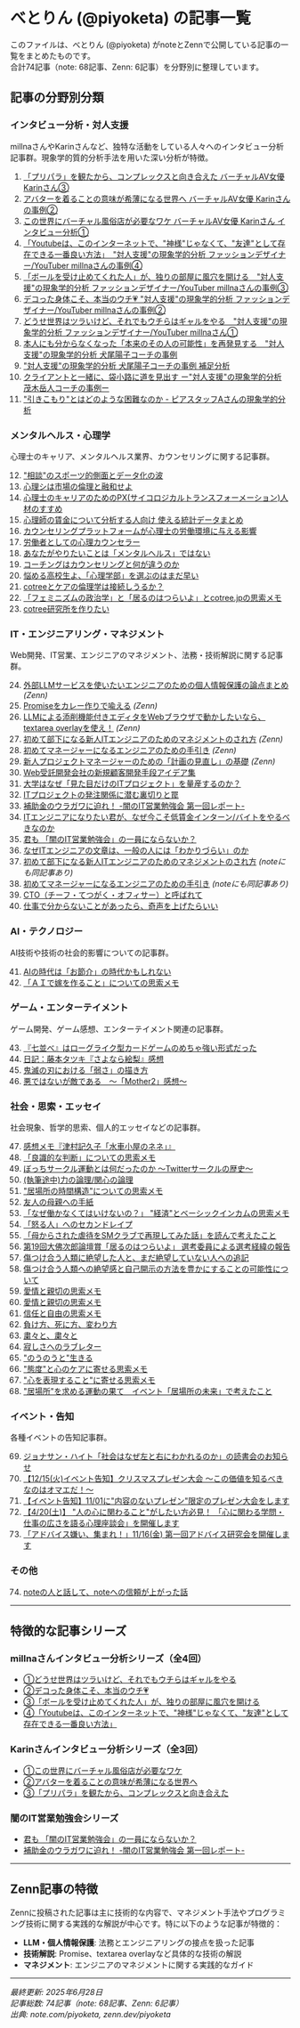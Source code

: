 # べとりん (@piyoketa) の記事一覧

このファイルは、べとりん (@piyoketa) がnoteとZennで公開している記事の一覧をまとめたものです。  
合計74記事（note: 68記事、Zenn: 6記事）を分野別に整理しています。

## 記事の分野別分類

### インタビュー分析・対人支援
millnaさんやKarinさんなど、独特な活動をしている人々へのインタビュー分析記事群。現象学的質的分析手法を用いた深い分析が特徴。

1. [「プリパラ」を観たから、コンプレックスと向き合えた バーチャルAV女優Karinさん③](https://note.com/piyoketa/n/nef99952258e2)
2. [アバターを着ることの意味が希薄になる世界へ バーチャルAV女優 Karinさんの事例②](https://note.com/piyoketa/n/n92a8b8b8f1c9)
3. [この世界にバーチャル風俗店が必要なワケ バーチャルAV女優 Karinさん インタビュー分析①](https://note.com/piyoketa/n/nc3459fb91250)
4. [「Youtubeは、このインターネットで、"神様"じゃなくて、"友達"として存在できる一番良い方法」　"対人支援"の現象学的分析 ファッションデザイナー/YouTuber millnaさんの事例④](https://note.com/piyoketa/n/nc563ba97e84b)
5. [「ボールを受け止めてくれた人」が、独りの部屋に風穴を開ける　"対人支援"の現象学的分析 ファッションデザイナー/YouTuber millnaさんの事例③](https://note.com/piyoketa/n/n08a4d34a2567)
6. [デコった身体こそ、本当のウチ💗 "対人支援"の現象学的分析 ファッションデザイナー/YouTuber millnaさんの事例②](https://note.com/piyoketa/n/n5ba5df5920b4)
7. [どうせ世界はツラいけど、それでもウチらはギャルをやる　"対人支援"の現象学的分析 ファッションデザイナー/YouTuber millnaさん①](https://note.com/piyoketa/n/n330b9f4fb7ad)
8. [本人にも分からなくなった「本来のその人の可能性」を再発見する　"対人支援"の現象学的分析 犬尾陽子コーチの事例](https://note.com/piyoketa/n/nc39500e595d9)
9. ["対人支援"の現象学的分析 犬尾陽子コーチの事例 補足分析](https://note.com/piyoketa/n/n36d705362a6f)
10. [クライアントと一緒に、袋小路に道を見出す ー"対人支援"の現象学的分析 茂木岳人コーチの事例ー](https://note.com/piyoketa/n/n9e4d5a2cc31d)
11. ["引きこもり"とはどのような困難なのか - ピアスタッフAさんの現象学的分析](https://note.com/piyoketa/n/nfaa3316a8287)

### メンタルヘルス・心理学
心理士のキャリア、メンタルヘルス業界、カウンセリングに関する記事群。

12. ["相談"のスポーツ的側面とデータ化の波](https://note.com/piyoketa/n/n2670ff885029)
13. [心理シは市場の倫理と融和せよ](https://note.com/piyoketa/n/n6cc886865d5a)
14. [心理士のキャリアのためのPX(サイコロジカルトランスフォーメーション)人材のすすめ](https://note.com/piyoketa/n/nf22a7f31c412)
15. [心理師の賃金について分析する人向け 使える統計データまとめ](https://note.com/piyoketa/n/n458c7041973f)
16. [カウンセリングプラットフォームが心理士の労働環境に与える影響](https://note.com/piyoketa/n/n0ffae3c27fdb)
17. [労働者としての心理カウンセラー](https://note.com/piyoketa/n/n4c15a940fb73)
18. [あなたがやりたいことは「メンタルヘルス」ではない](https://note.com/piyoketa/n/ncadfa14ac7ab)
19. [コーチングはカウンセリングと何が違うのか](https://note.com/piyoketa/n/nf3bdb50438e8)
20. [悩める高校生よ、「心理学部」を選ぶのはまだ早い](https://note.com/piyoketa/n/n915ad7a538d8)
21. [cotreeとケアの倫理学は接続しうるか？](https://note.com/piyoketa/n/n9d51ce3773e3)
22. [「フェミニズムの政治学」と「居るのはつらいよ」とcotree.jpの思索メモ](https://note.com/piyoketa/n/n6f672962795a)
23. [cotree研究所を作りたい](https://note.com/piyoketa/n/n4f7a8e705202)

### IT・エンジニアリング・マネジメント
Web開発、IT営業、エンジニアのマネジメント、法務・技術解説に関する記事群。

24. [外部LLMサービスを使いたいエンジニアのための個人情報保護の論点まとめ](https://zenn.dev/piyoketa/articles/4f95a62371fd11) *(Zenn)*
25. [Promiseをカレー作りで喩える](https://zenn.dev/piyoketa/articles/dd009ed52ac5ce) *(Zenn)*
26. [LLMによる添削機能付きエディタをWebブラウザで動かしたいなら、textarea overlayを使え！](https://zenn.dev/piyoketa/articles/4934d9c4e1fa5e) *(Zenn)*
27. [初めて部下になる新人ITエンジニアのためのマネジメントのされ方](https://zenn.dev/piyoketa/articles/5a116bdccacb92) *(Zenn)*
28. [初めてマネージャーになるエンジニアのための手引き](https://zenn.dev/piyoketa/articles/4306d4afe99361) *(Zenn)*
29. [新人プロジェクトマネージャーのための「計画の見直し」の基礎](https://zenn.dev/piyoketa/articles/3492a69b14f9f0) *(Zenn)*
30. [Web受託開発会社の新規顧客開発手段アイデア集](https://note.com/piyoketa/n/n1a6f8bd0ad3e)
31. [大学はなぜ「見た目だけのITプロジェクト」を量産するのか？](https://note.com/piyoketa/n/n56434142492a)
32. [ITプロジェクトの発注関係に潜む裏切りと罠](https://note.com/piyoketa/n/nbf9b4303e601)
33. [補助金のウラガワに迫れ！ -闇のIT営業勉強会 第一回レポート-](https://note.com/piyoketa/n/n418efde90ee3)
34. [ITエンジニアになりたい君が、なぜ今こそ低賃金インターン/バイトをやるべきなのか](https://note.com/piyoketa/n/n48778777dada)
35. [君も 「闇のIT営業勉強会」の一員にならないか？](https://note.com/piyoketa/n/n1ad743a2eb75)
36. [なぜITエンジニアの文章は、一般の人には「わかりづらい」のか](https://note.com/piyoketa/n/n2a92ff03f8d4)
37. [初めて部下になる新人ITエンジニアのためのマネジメントのされ方](https://note.com/piyoketa/n/nf6417528b97f) *(noteにも同記事あり)*
38. [初めてマネージャーになるエンジニアのための手引き](https://note.com/piyoketa/n/n92fbf70604c4) *(noteにも同記事あり)*
39. [CTO（チーフ・てつがく・オフィサー）と呼ばれて](https://note.com/piyoketa/n/n73488b4fb4e8)
40. [仕事で分からないことがあったら、奇声を上げたらいい](https://note.com/piyoketa/n/na27d6ada3094)

### AI・テクノロジー
AI技術や技術の社会的影響についての記事群。

41. [AIの時代は「お節介」の時代かもしれない](https://note.com/piyoketa/n/nb84b263d58d5)
42. [「ＡＩで嫁を作ること」についての思索メモ](https://note.com/piyoketa/n/ndc5c911529c0)

### ゲーム・エンターテイメント
ゲーム開発、ゲーム感想、エンターテイメント関連の記事群。

43. [『七並べ』はローグライク型カードゲームのめちゃ強い形式だった](https://note.com/piyoketa/n/ne0bbc26375f4)
44. [日記：藤本タツキ『さよなら絵梨』感想](https://note.com/piyoketa/n/n3d07c18e5e6f)
45. [鬼滅の刃における「弱さ」の描き方](https://note.com/piyoketa/n/n6073deda53eb)
46. [悪ではないが敵である　〜「Mother2」感想〜](https://note.com/piyoketa/n/n69cf3d26b455)

### 社会・思索・エッセイ
社会現象、哲学的思索、個人的エッセイなどの記事群。

47. [感想メモ『津村記久子「水車小屋のネネ」』](https://note.com/piyoketa/n/nf8e51d7a9daa)
48. [「良識的な判断」についての思索メモ](https://note.com/piyoketa/n/nb0dcb3004a9a)
49. [ぼっちサークル運動とは何だったのか 〜Twitterサークルの歴史〜](https://note.com/piyoketa/n/ne0ae2b122406)
50. [(執筆途中)力の論理/関心の論理](https://note.com/piyoketa/n/n799c7352a575)
51. ["居場所の時間構造"についての思索メモ](https://note.com/piyoketa/n/n75e10fe308fa)
52. [友人の母親への手紙](https://note.com/piyoketa/n/ncc70d567002a)
53. [「なぜ働かなくてはいけないの？」  "経済"とベーシックインカムの思索メモ](https://note.com/piyoketa/n/n6a1505ca77aa)
54. [「怒る人」へのセカンドレイプ](https://note.com/piyoketa/n/n7150993719e5)
55. [「母からされた虐待をSMクラブで再現してみた話」を読んで考えたこと](https://note.com/piyoketa/n/nb55be1c74fc9)
56. [第19回大佛次郎論壇賞「居るのはつらいよ」 選考委員による選考経緯の報告](https://note.com/piyoketa/n/n27433d6fe3e4)
57. [傷つけ合う人類に絶望した人と、まだ絶望していない人への追記](https://note.com/piyoketa/n/n41bbd0daba4e)
58. [傷つけ合う人類への絶望感と自己開示の方法を豊かにすることの可能性について](https://note.com/piyoketa/n/nc07967da5cc0)
59. [愛情と親切の思索メモ](https://note.com/piyoketa/n/ne0b2ac1f833d)
60. [愛情と親切の思索メモ](https://note.com/piyoketa/n/n91c882beff6d)
61. [信任と自由の思索メモ](https://note.com/piyoketa/n/n5e96803e3dcc)
62. [負け方、死に方、変わり方](https://note.com/piyoketa/n/n7b1efd02a215)
63. [粛々と、粛々と](https://note.com/piyoketa/n/nde732ab56904)
64. [寂しさへのラブレター](https://note.com/piyoketa/n/nabccae63c00d)
65. ["のうのうと"生きる](https://note.com/piyoketa/n/n65c2fd5a4fd0)
66. ["態度"と心のケアに寄せる思索メモ](https://note.com/piyoketa/n/n5192866d0bf1)
67. ["心を表現すること"に寄せる思索メモ](https://note.com/piyoketa/n/n9d13196891c3)
68. ["居場所"を求める運動の果て　イベント「居場所の未来」で考えたこと](https://note.com/piyoketa/n/nf84a6be3d525)

### イベント・告知
各種イベントの告知記事群。

69. [ジョナサン・ハイト「社会はなぜ左と右にわかれるのか」の読書会のお知らせ](https://note.com/piyoketa/n/nb0a1847b6294)
70. [【12/15(火)イベント告知】クリスマスプレゼン大会 〜この価値を知るべきなのはオマエだ！〜](https://note.com/piyoketa/n/n323ec013ac19)
71. [【イベント告知】11/01に"内容のないプレゼン"限定のプレゼン大会をします](https://note.com/piyoketa/n/n4d03786f7a3d)
72. [【4/20(土)】 "人の心に関わること"がしたい方必見！ 「心に関わる学問・仕事の広さを語る心理座談会」を開催します](https://note.com/piyoketa/n/n7d8695665cf3)
73. [「アドバイス嫌い、集まれ！」11/16(金) 第一回アドバイス研究会を開催します](https://note.com/piyoketa/n/n7950128a7ba1)

### その他
74. [noteの人と話して、noteへの信頼が上がった話](https://note.com/piyoketa/n/n3707b89f44c1)

---

## 特徴的な記事シリーズ

### millnaさんインタビュー分析シリーズ（全4回）
- [①どうせ世界はツラいけど、それでもウチらはギャルをやる](https://note.com/piyoketa/n/n330b9f4fb7ad)
- [②デコった身体こそ、本当のウチ💗](https://note.com/piyoketa/n/n5ba5df5920b4)
- [③「ボールを受け止めてくれた人」が、独りの部屋に風穴を開ける](https://note.com/piyoketa/n/n08a4d34a2567)
- [④「Youtubeは、このインターネットで、"神様"じゃなくて、"友達"として存在できる一番良い方法」](https://note.com/piyoketa/n/nc563ba97e84b)

### Karinさんインタビュー分析シリーズ（全3回）
- [①この世界にバーチャル風俗店が必要なワケ](https://note.com/piyoketa/n/nc3459fb91250)
- [②アバターを着ることの意味が希薄になる世界へ](https://note.com/piyoketa/n/n92a8b8b8f1c9)
- [③「プリパラ」を観たから、コンプレックスと向き合えた](https://note.com/piyoketa/n/nef99952258e2)

### 闇のIT営業勉強会シリーズ
- [君も 「闇のIT営業勉強会」の一員にならないか？](https://note.com/piyoketa/n/n1ad743a2eb75)
- [補助金のウラガワに迫れ！ -闇のIT営業勉強会 第一回レポート-](https://note.com/piyoketa/n/n418efde90ee3)

---

## Zenn記事の特徴

Zennに投稿された記事は主に技術的な内容で、マネジメント手法やプログラミング技術に関する実践的な解説が中心です。特に以下のような記事が特徴的：

- **LLM・個人情報保護**: 法務とエンジニアリングの接点を扱った記事
- **技術解説**: Promise、textarea overlayなど具体的な技術の解説
- **マネジメント**: エンジニアのマネジメントに関する実践的なガイド

---

*最終更新: 2025年6月28日*  
*記事総数: 74記事（note: 68記事、Zenn: 6記事）*  
*出典: note.com/piyoketa, zenn.dev/piyoketa*